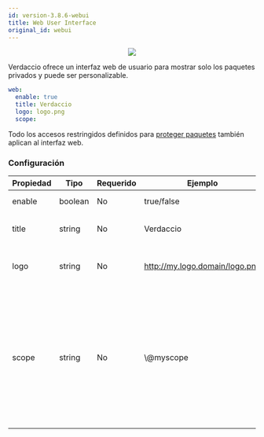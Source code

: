 ```yaml
---
id: version-3.8.6-webui
title: Web User Interface
original_id: webui
---
```



<p align="center"><img src="https://github.com/verdaccio/verdaccio/blob/master/assets/gif/verdaccio_big_30.gif?raw=true"></p>

Verdaccio ofrece un interfaz web de usuario para mostrar solo los paquetes privados y puede ser personalizable.

```yaml
web:
  enable: true
  title: Verdaccio
  logo: logo.png
  scope:
```

Todo los accesos restringidos definidos para [proteger paquetes](protect-your-dependencies.md) también aplican al interfaz web.

### Configuración

| Propiedad | Tipo    | Requerido | Ejemplo                        | Soporte | Descripción                                                                                                                         |
| --------- | ------- | --------- | ------------------------------ | ------- | ----------------------------------------------------------------------------------------------------------------------------------- |
| enable    | boolean | No        | true/false                     | all     | habilita la interfaz web                                                                                                            |
| title     | string  | No        | Verdaccio                      | all     | El título de la interfaz web                                                                                                        |
| logo      | string  | No        | http://my.logo.domain/logo.png | all     | el URI donde el logo esta localizado                                                                                                |
| scope     | string  | No        | \\@myscope                   | all     | Si estas usando el registro por un scope specifico, define el @scope en el encabezado de la interfaz web (note: escapa @ con \\@) |